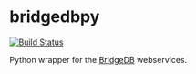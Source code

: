 # bridgedbpy
[![Build Status](https://travis-ci.org/ecell/bridgedbpy.svg?branch=master)](https://travis-ci.org/ecell/bridgedbpy)

Python wrapper for the [BridgeDB](https://www.bridgedb.org/swagger/) webservices.
